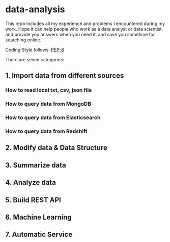 # data-analysis

This repo includes all my experience and problems I encountered during my work. Hope it can help people who work as a data analyst or data scientist, and provide you answers when you need it, and save you sometime for searching online.

Coding Style follows: [PEP-8](https://www.python.org/dev/peps/pep-0008/)

There are seven categories:

## 1. Import data from different sources

### How to read local txt, csv, json file

### How to query data from MongoDB

### How to query data from Elasticsearch

### How to query data from Redshift

## 2. Modify data & Data Structure

## 3. Summarize data

## 4. Analyze data

## 5. Build REST API

## 6. Machine Learning

## 7. Automatic Service